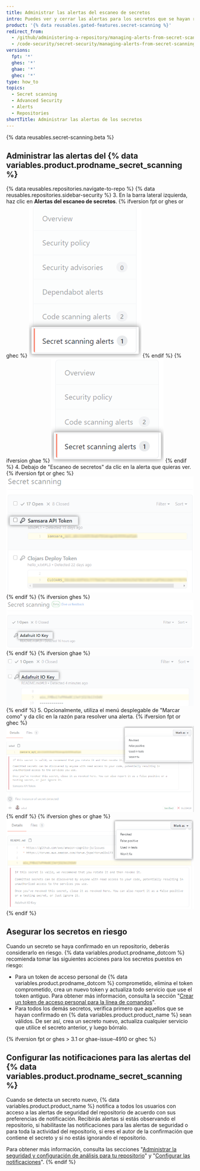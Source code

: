 ```yaml
---
title: Administrar las alertas del escaneo de secretos
intro: Puedes ver y cerrar las alertas para los secretos que se hayan revisado en tu repositorio.
product: '{% data reusables.gated-features.secret-scanning %}'
redirect_from:
  - /github/administering-a-repository/managing-alerts-from-secret-scanning
  - /code-security/secret-security/managing-alerts-from-secret-scanning
versions:
  fpt: '*'
  ghes: '*'
  ghae: '*'
  ghec: '*'
type: how_to
topics:
  - Secret scanning
  - Advanced Security
  - Alerts
  - Repositories
shortTitle: Administrar las alertas de los secretos
---
```


{% data reusables.secret-scanning.beta %}

## Administrar las alertas del {% data variables.product.prodname_secret_scanning %}

{% data reusables.repositories.navigate-to-repo %}
{% data reusables.repositories.sidebar-security %}
3. En la barra lateral izquierda, haz clic en **Alertas del escaneo de secretos**.
   {% ifversion fpt or ghes or ghec %}
   ![Pestaña de "Alertas del escaneo de secretos"](/assets/images/help/repository/sidebar-secrets.png)
   {% endif %}
   {% ifversion ghae %}
   ![Pestaña de "Alertas del escaneo de secretos"](/assets/images/enterprise/github-ae/repository/sidebar-secrets-ghae.png)
   {% endif %}
4. Debajo de "Escaneo de secretos" da clic en la alerta que quieras ver.
   {% ifversion fpt or ghec %}
   ![Lista de alertas del escaneo de secretos](/assets/images/help/repository/secret-scanning-click-alert.png)
   {% endif %}
   {% ifversion ghes %}
   ![Lista de alertas del escaneo de secretos](/assets/images/help/repository/secret-scanning-click-alert-ghe.png)
   {% endif %}
   {% ifversion ghae %}
   ![Lista de alertas del escaneo de secretos](/assets/images/enterprise/github-ae/repository/secret-scanning-click-alert-ghae.png)
   {% endif %}
5. Opcionalmente, utiliza el menú desplegable de "Marcar como" y da clic en la razón para resolver una alerta.
   {% ifversion fpt or ghec %}
   ![Menú desplegable para resolver una alerta del escaneo de secretos](/assets/images/help/repository/secret-scanning-resolve-alert.png)
   {% endif %}
   {% ifversion ghes or ghae %}
   ![Menú desplegable para resolver una alerta del escaneo de secretos](/assets/images/help/repository/secret-scanning-resolve-alert-ghe.png)
   {% endif %}

## Asegurar los secretos en riesgo

Cuando un secreto se haya confirmado en un repositorio, deberás considerarlo en riesgo. {% data variables.product.prodname_dotcom %} recomienda tomar las siguientes acciones para los secretos puestos en riesgo:

- Para un token de acceso personal de {% data variables.product.prodname_dotcom %} comprometido, elimina el token comprometido, crea un nuevo token y actualiza todo servicio que use el token antiguo. Para obtener más información, consulta la sección "[Crear un token de acceso personal para la línea de comandos](/github/authenticating-to-github/creating-a-personal-access-token-for-the-command-line)".
- Para todos los demás secretos, verifica primero que aquellos que se hayan confirmado en {% data variables.product.product_name %} sean válidos. De ser así, crea un secreto nuevo, actualiza cualquier servicio que utilice el secreto anterior, y luego bórralo.

{% ifversion fpt or ghes > 3.1 or ghae-issue-4910 or ghec %}
## Configurar las notificaciones para las alertas del {% data variables.product.prodname_secret_scanning %}

Cuando se detecta un secreto nuevo, {% data variables.product.product_name %} notifica a todos los usuarios con acceso a las alertas de seguridad del repositorio de acuerdo con sus preferencias de notificación. Recibirás alertas si estás observando el repositorio, si habilitaste las notificaciones para las alertas de seguridad o para toda la actividad del repositorio, si eres el autor de la confirmación que contiene el secreto y si no estás ignorando el repositorio.

Para obtener más información, consulta las secciones "[Administrar la seguridad y configuración de análisis para tu repositorio](/github/administering-a-repository/managing-security-and-analysis-settings-for-your-repository#granting-access-to-security-alerts)" y "[Configurar las notificaciones](/github/managing-subscriptions-and-notifications-on-github/configuring-notifications#configuring-your-watch-settings-for-an-individual-repository)".
{% endif %}
